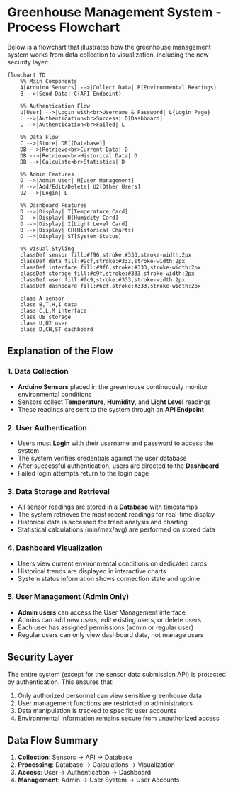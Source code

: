 # Greenhouse Management System - Process Flowchart

Below is a flowchart that illustrates how the greenhouse management system works from data collection to visualization, including the new security layer:

```mermaid
flowchart TD
    %% Main Components
    A[Arduino Sensors] -->|Collect Data| B(Environmental Readings)
    B -->|Send Data| C{API Endpoint}
    
    %% Authentication Flow
    U[User] -->|Login with<br>Username & Password| L{Login Page}
    L -->|Authentication<br>Success| D[Dashboard]
    L -->|Authentication<br>Failed| L
    
    %% Data Flow
    C -->|Store| DB[(Database)]
    DB -->|Retrieve<br>Current Data| D
    DB -->|Retrieve<br>Historical Data| D
    DB -->|Calculate<br>Statistics| D
    
    %% Admin Features
    D -->|Admin User| M[User Management]
    M -->|Add/Edit/Delete| U2[Other Users]
    U2 -->|Login| L
    
    %% Dashboard Features
    D -->|Display| T[Temperature Card]
    D -->|Display| H[Humidity Card]
    D -->|Display| I[Light Level Card]
    D -->|Display| CH[Historical Charts]
    D -->|Display| ST[System Status]
    
    %% Visual Styling
    classDef sensor fill:#f96,stroke:#333,stroke-width:2px
    classDef data fill:#9cf,stroke:#333,stroke-width:2px
    classDef interface fill:#9f6,stroke:#333,stroke-width:2px
    classDef storage fill:#c9f,stroke:#333,stroke-width:2px
    classDef user fill:#fc9,stroke:#333,stroke-width:2px
    classDef dashboard fill:#6cf,stroke:#333,stroke-width:2px
    
    class A sensor
    class B,T,H,I data
    class C,L,M interface
    class DB storage
    class U,U2 user
    class D,CH,ST dashboard
```

## Explanation of the Flow

### 1. Data Collection
- **Arduino Sensors** placed in the greenhouse continuously monitor environmental conditions
- Sensors collect **Temperature**, **Humidity**, and **Light Level** readings
- These readings are sent to the system through an **API Endpoint**

### 2. User Authentication
- Users must **Login** with their username and password to access the system
- The system verifies credentials against the user database
- After successful authentication, users are directed to the **Dashboard**
- Failed login attempts return to the login page

### 3. Data Storage and Retrieval
- All sensor readings are stored in a **Database** with timestamps
- The system retrieves the most recent readings for real-time display
- Historical data is accessed for trend analysis and charting
- Statistical calculations (min/max/avg) are performed on stored data

### 4. Dashboard Visualization
- Users view current environmental conditions on dedicated cards
- Historical trends are displayed in interactive charts
- System status information shows connection state and uptime

### 5. User Management (Admin Only)
- **Admin users** can access the User Management interface
- Admins can add new users, edit existing users, or delete users
- Each user has assigned permissions (admin or regular user)
- Regular users can only view dashboard data, not manage users

## Security Layer

The entire system (except for the sensor data submission API) is protected by authentication. This ensures that:

1. Only authorized personnel can view sensitive greenhouse data
2. User management functions are restricted to administrators
3. Data manipulation is tracked to specific user accounts
4. Environmental information remains secure from unauthorized access

## Data Flow Summary

1. **Collection**: Sensors → API → Database
2. **Processing**: Database → Calculations → Visualization
3. **Access**: User → Authentication → Dashboard
4. **Management**: Admin → User System → User Accounts
